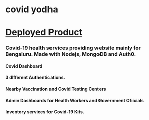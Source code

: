 # covid yodha
# [Deployed Product](https://yodha-covid.herokuapp.com/)
### Covid-19 health services providing website mainly for Bengaluru. Made with Nodejs, MongoDB and Auth0.
#### Covid Dashboard
#### 3 dIfferent Authentications.
#### Nearby Vaccination and Covid Testing Centers
#### Admin Dashboards for Health Workers and Government Ofiicials
#### Inventory services for Covid-19 Kits.
